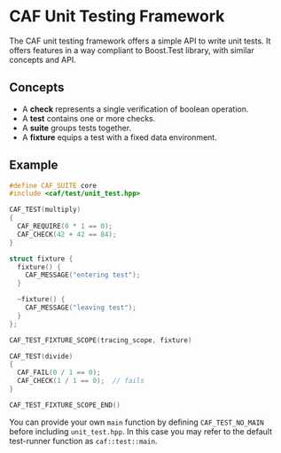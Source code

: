 CAF Unit Testing Framework
==========================

The CAF unit testing framework offers a simple API to write unit tests.
It offers features in a way compliant to Boost.Test library, with similar
concepts and API.

Concepts
--------

- A **check** represents a single verification of boolean operation.
- A **test** contains one or more checks.
- A **suite** groups tests together.
- A **fixture** equips a test with a fixed data environment.

Example
-------

```cpp
#define CAF_SUITE core
#include <caf/test/unit_test.hpp>

CAF_TEST(multiply)
{
  CAF_REQUIRE(0 * 1 == 0);
  CAF_CHECK(42 + 42 == 84);
}

struct fixture {
  fixture() {
    CAF_MESSAGE("entering test");
  }

  ~fixture() {
    CAF_MESSAGE("leaving test");
  }
};

CAF_TEST_FIXTURE_SCOPE(tracing_scope, fixture)

CAF_TEST(divide)
{
  CAF_FAIL(0 / 1 == 0);
  CAF_CHECK(1 / 1 == 0);  // fails
}

CAF_TEST_FIXTURE_SCOPE_END()
```

You can provide your own `main` function by defining `CAF_TEST_NO_MAIN`
before including `unit_test.hpp`. In this case you may refer to the default
test-runner function as `caf::test::main`.
